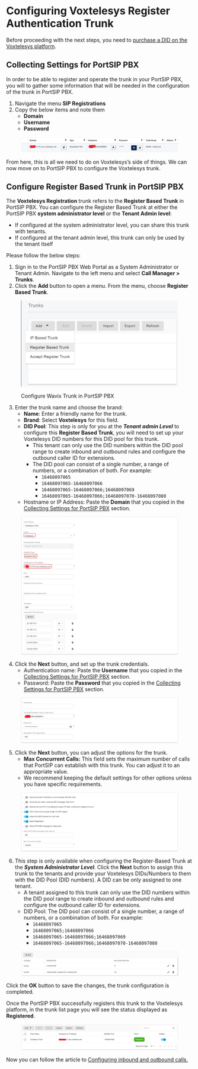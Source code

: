 # Configuring Voxtelesys Register Authentication Trunk

Before proceeding with the next steps, you need to [purchase a DID on the Voxtelesys platform](purchase-a-did-on-questblue-platform.md).

## Collecting Settings for PortSIP PBX

In order to be able to register and operate the trunk in your PortSIP PBX, you will to gather some information that will be needed in the configuration of the trunk in PortSIP PBX.

1. Navigate the menu **SIP Registrations**
2. Copy the below items and note them
   * **Domain**
   * **Username**
   * **Password**

<figure><img src="../../.gitbook/assets/voxtelesys-fig13.png" alt=""><figcaption></figcaption></figure>

From here, this is all we need to do on Voxtelesys’s side of things. We can now move on to PortSIP PBX to configure the Voxtelesys trunk.

## Configure Register Based Trunk in PortSIP PBX

The **Voxtelesys Registration** trunk refers to the **Register Based Trunk** in PortSIP PBX. You can configure the Register Based Trunk at either the PortSIP PBX **system administrator level** or the **Tenant Admin level**:

* If configured at the system administrator level, you can share this trunk with tenants.
* If configured at the tenant admin level, this trunk can only be used by the tenant itself

Please follow the below steps:

1. Sign in to the PortSIP PBX Web Portal as a System Administrator or Tenant Admin. Navigate to the left menu and select **Call Manager > Trunks**.&#x20;
2. Click the **Add** button to open a menu. From the menu, choose **Register Based Trunk**.

<figure><img src="../../.gitbook/assets/wavix-fig13.png" alt="" width="563"><figcaption><p>Configure Wavix Trunk in PortSIP PBX</p></figcaption></figure>

3. Enter the trunk name and choose the brand:
   * **Name**: Enter a friendly name for the trunk.
   * **Brand**: Select **Voxtelesys** for this field.
   * **DID Pool**: This step is only for you at the _**Tenant admin Level**_ to configure this **Register Based Trunk**,  you will need to set up your Voxtelesys DID numbers for this DID pool for this trunk.
     * This tenant can only use the DID numbers within the DID pool range to create inbound and outbound rules and configure the outbound caller ID for extensions.
     * &#x20;The DID pool can consist of a single number, a range of numbers, or a combination of both. For example:
       * `16468097065`
       * `16468097065-16468097066`
       * `16468097065-16468097066;16468097069`&#x20;
       * `16468097065-16468097066;16468097070-16468097080`
   * Hostname or IP Address: Paste the **Domain** that you copied in the [Collecting Settings for PortSIP PBX](configuring-questblue-register-authentication-trunk.md#collecting-settings-for-portsip-pbx) section.

<figure><img src="../../.gitbook/assets/voxtelesys-fig14.png" alt=""><figcaption></figcaption></figure>

4. Click the **Next** button, and set up the trunk credentials.
   * Authentication name: Paste the **Username** that you copied in the [Collecting Settings for PortSIP PBX](configuring-questblue-register-authentication-trunk.md#collecting-settings-for-portsip-pbx) section.
   * Password: Paste the **Password** that you copied in the [Collecting Settings for PortSIP PBX](configuring-questblue-register-authentication-trunk.md#collecting-settings-for-portsip-pbx) section.

<figure><img src="../../.gitbook/assets/voxtelesys-fig15.png" alt=""><figcaption></figcaption></figure>

5. Click the **Next** button, you can adjust the options for the trunk.
   * &#x20;**Max Concurrent Calls:** This field sets the maximum number of calls that PortSIP can establish with this trunk. You can adjust it to an appropriate value.
   * We recommend keeping the default settings for other options unless you have specific requirements.

<figure><img src="../../.gitbook/assets/registration-trunk-options.png" alt=""><figcaption></figcaption></figure>

6. This step is only available when configuring the Register-Based Trunk at the _**System Administrator Level**_. Click the **Next** button to assign this trunk to the tenants and provide your Voxtelesys DIDs/Numbers to them with the DID Pool (DID numbers).  A DID can be only assigned to one tenant.
   * A tenant assigned to this trunk can only use the DID numbers within the DID pool range to create inbound and outbound rules and configure the outbound caller ID for extensions.
   * DID Pool: The DID pool can consist of a single number, a range of numbers, or a combination of both. For example:
     * `16468097065`
     * `16468097065;16468097066`
     * `16468097065-16468097066;16468097069`&#x20;
     * `16468097065-16468097066;16468097070-16468097080`

<figure><img src="../../.gitbook/assets/wavix-fig17.png" alt=""><figcaption></figcaption></figure>

Click the **OK** button to save the changes, the trunk configuration is completed.

Once the PortSIP PBX successfully registers this trunk to the Voxtelesys platform, in the trunk list page you will see the status displayed as **Registered**.

<figure><img src="../../.gitbook/assets/voxtelesys-fig16.png" alt=""><figcaption></figcaption></figure>

Now you can follow the article to [Configuring inbound and outbound calls.](configuring-outbound-and-inbound-calls.md)

